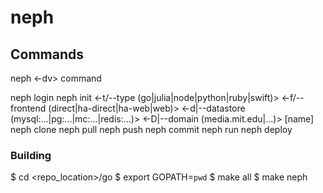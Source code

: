 
# neph

## Commands

   neph <-dv> command

   neph login
   neph init <-t/--type (go|julia|node|python|ruby|swift)>
             <-f/--frontend (direct|ha-direct|ha-web|web)>
             <-d|--datastore (mysql:...|pg:...|mc:...|redis:...)>
             <-D|--domain (media.mit.edu|...)> [name]
   neph clone
   neph pull
   neph push
   neph commit
   neph run
   neph deploy

### Building

   $ cd <repo_location>/go
   $ export GOPATH=`pwd`
   $ make all
   $ make neph
